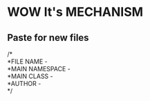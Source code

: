# WOW It's MECHANISM

## Paste for new files
/*<br />
*FILE NAME - <br />
*MAIN NAMESPACE - <br />
*MAIN CLASS - <br />
*AUTHOR - <br />
*/